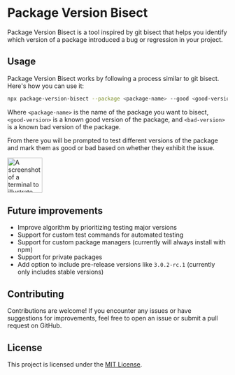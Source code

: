 # Package Version Bisect

Package Version Bisect is a tool inspired by git bisect that helps you identify which version of a package introduced a bug or regression in your project.

## Usage
Package Version Bisect works by following a process similar to git bisect. Here's how you can use it:

```bash
npx package-version-bisect --package <package-name> --good <good-version> --bad <bad-version>
```
Where `<package-name>` is the name of the package you want to bisect, `<good-version>` is a known good version of the package, and `<bad-version>` is a known bad version of the package.

From there you will be prompted to test different versions of the package and mark them as good or bad based on whether they exhibit the issue.

<img alt="A screenshot of a terminal to illustrate the prompts when using package-version-bisect" src="https://github.com/CarinaChenot/package-version-bisect/assets/16705167/0f8ee0c0-c8cf-4c0b-9741-c7c8fd660a47" height=80 />

## Future improvements

- Improve algorithm by prioritizing testing major versions
- Support for custom test commands for automated testing
- Support for custom package managers (currently will always install with npm)
- Support for private packages
- Add option to include pre-release versions like `3.0.2-rc.1` (currently only includes stable versions)

## Contributing
Contributions are welcome! If you encounter any issues or have suggestions for improvements, feel free to open an issue or submit a pull request on GitHub.

## License
This project is licensed under the [MIT License](LICENSE).
